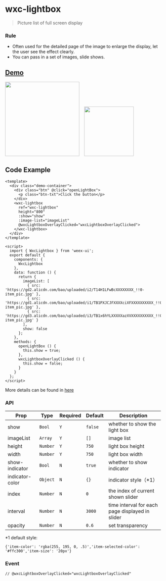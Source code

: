 # wxc-lightbox 

> Picture list of full screen display

### Rule
- Often used for the detailed page of the image to enlarge the display, let the user see the effect clearly.
- You can pass in a set of images, slide shows.
    
## [Demo](https://h5.m.taobao.com/trip/wxc-lightbox/index.html?_wx_tpl=https%3A%2F%2Fh5.m.taobao.com%2Ftrip%2Fwxc-lightbox%2Fdemo%2Findex.native-min.js)
<img src="https://gw.alipayobjects.com/zos/rmsportal/RzbkfaSHRYaJzdPrsgLj.gif" width="240"/>&nbsp;&nbsp;&nbsp;&nbsp;<img src="https://img.alicdn.com/tfs/TB1BGPdSpXXXXajaVXXXXXXXXXX-200-200.png" width="160"/>

## Code Example

```vue
<template>
  <div class="demo-container">
    <div class="btn" @click="openLightBox">
      <p class="btn-txt">Click the button</p>
    </div>
    <wxc-lightbox
      ref="wxc-lightbox"
      height="800"
      :show="show"
      :image-list="imageList"
      @wxcLightboxOverlayClicked="wxcLightboxOverlayClicked">
    </wxc-lightbox>
  </div>
</template>

<script>
  import { WxcLightbox } from 'weex-ui';
  export default {
    components: {
      WxcLightbox
    },
    data: function () {
      return {
        imageList: [
          { src: 'https://gd2.alicdn.com/bao/uploaded/i2/T14H1LFwBcXXXXXXXX_!!0-item_pic.jpg' },
          { src: 'https://gd1.alicdn.com/bao/uploaded/i1/TB1PXJCJFXXXXciXFXXXXXXXXXX_!!0-item_pic.jpg' },
          { src: 'https://gd3.alicdn.com/bao/uploaded/i3/TB1x6hYLXXXXXazXVXXXXXXXXXX_!!0-item_pic.jpg' }
        ],
        show: false
      };
    },
    methods: {
      openLightBox () {
        this.show = true;
      },
      wxcLightboxOverlayClicked () {
        this.show = false;
      }
    }
  };
</script>
```

More details can be found in [here](https://github.com/alibaba/weex-ui/blob/master/example/lightbox/index.vue)

### API

| Prop | Type | Required | Default | Description |
|-------------|------------|--------|-----|-----|
| show | `Bool` |`Y`| `false` | whether to show the light box |
| imageList | `Array` |`Y`| `[]` | image list |
| height | `Number` |`Y`| `750` | light box height |
| width | `Number` |`Y`| `750` | light box width |
| show-indicator | `Bool` |`N`| `true` |whether to show indicator|
| indicator-color | `Object` |`N`| `{}` | indicator style（*1）|
| index | `Number` |`N`| `0` | the index of current shown slider|
| interval | `Number` |`N`| `3000` | time interval for each page displayed in slider|
| opacity | `Number` |`N`| `0.6` |  set transparency |

*1 default style: 
```
{'item-color': 'rgba(255, 195, 0, .5)','item-selected-color': '#ffc300','item-size': '20px'}
```

### Event

```
// @wxcLightboxOverlayClicked="wxcLightboxOverlayClicked"
```

